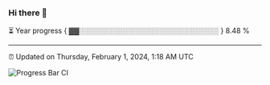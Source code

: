 ### Hi there 👋

⏳ Year progress { ▓▓░░░░░░░░░░░░░░░░░░░░░░░░░░░░ } 8.48 %

---

⏰ Updated on Thursday, February 1, 2024, 1:18 AM UTC

![Progress Bar CI](https://github.com/arthurbuhl/arthurbuhl/workflows/Progress%20Bar%20CI/badge.svg)

